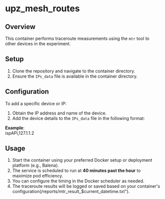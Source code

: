 # upz_mesh_routes

## Overview  
This container performs traceroute measurements using the `mtr` tool to other devices in the experiment.

## Setup  
1. Clone the repository and navigate to the container directory.  
2. Ensure the `IPs_data` file is available in the container directory.  

## Configuration  
To add a specific device or IP:  
1. Obtain the IP address and name of the device.  
2. Add the device details to the `IPs_data` file in the following format:  


**Example**:  
ispAPi,127.1.1.2


## Usage  
1. Start the container using your preferred Docker setup or deployment platform (e.g., Balena).  
2. The service is scheduled to run at **40 minutes past the hour** to maximize pod efficiency.  
3. You can configure the timing in the Docker scheduler as needed.  
4. The traceroute results will be logged or saved based on your container's configuration(/reports/mtr_result_$current_datetime.txt").
